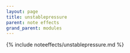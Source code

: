```yaml
---
layout: page
title: unstablepressure
parent: note effects
grand_parent: modules
---
```


{% include noteeffects/unstablepressure.md %}
